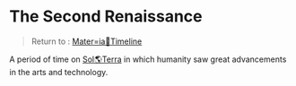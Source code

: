 # The Second Renaissance

> Return to : [Mater=ia📅Timeline](Mater=ia📅Timeline.md)


A period of time on [Sol🌎Terra](Sol🌎Terra.md) in which humanity saw great advancements in the arts and technology.